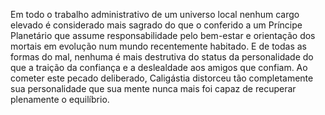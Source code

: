 ﻿Em todo o trabalho administrativo de um universo local nenhum cargo elevado é considerado mais sagrado do que o conferido a um Príncipe Planetário que assume responsabilidade pelo bem-estar e orientação dos mortais em evolução num mundo recentemente habitado. E de todas as formas do mal, nenhuma é mais destrutiva do status da personalidade do que a traição da confiança e a deslealdade aos amigos que confiam. Ao cometer este pecado deliberado, Caligástia distorceu tão completamente sua personalidade que sua mente nunca mais foi capaz de recuperar plenamente o equilíbrio.